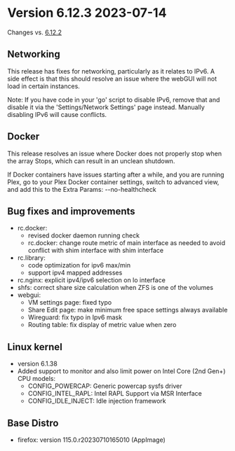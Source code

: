 # Version 6.12.3 2023-07-14

Changes vs. [6.12.2](6.12.2.md)

## Networking

This release has fixes for networking, particularly as it relates to IPv6. A side effect is that this should resolve
an issue where the webGUI will not load in certain instances.

Note: If you have code in your 'go' script to disable IPv6, remove that and disable it via the 'Settings/Network Settings'
 page instead. Manually disabling IPv6 will cause conflicts.

## Docker

This release resolves an issue where Docker does not properly stop when the array Stops, which can result in an unclean shutdown.

If Docker containers have issues starting after a while, and you are running Plex, go to your Plex Docker container settings,
switch to advanced view, and add this to the Extra Params: --no-healthcheck

## Bug fixes and improvements

- rc.docker:
  - revised docker daemon running check
  - rc.docker: change route metric of main interface as needed to avoid conflict with shim interface with shim interface
- rc.library:
  - code optimization for ipv6 max/min
  - support ipv4 mapped addresses
- rc.nginx: explicit ipv4/ipv6 selection on lo interface
- shfs: correct share size calculation when ZFS is one of the volumes
- webgui:
  - VM settings page: fixed typo
  - Share Edit page: make minimum free space settings always available
  - Wireguard: fix typo in Ipv6 mask
  - Routing table: fix display of metric value when zero

## Linux kernel

- version 6.1.38
- Added support to monitor and also limit power on Intel Core (2nd Gen+) CPU models:
  - CONFIG_POWERCAP: Generic powercap sysfs driver
  - CONFIG_INTEL_RAPL: Intel RAPL Support via MSR Interface
  - CONFIG_IDLE_INJECT: Idle injection framework

## Base Distro

- firefox: version 115.0.r20230710165010 (AppImage)
